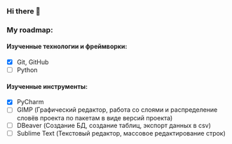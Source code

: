 ### Hi there 👋
### My roadmap:  
#### Изученные технологии и фреймворки:
- [X] Git, GitHub
- [ ] Python

#### Изученные инструменты:
- [X] PyCharm
- [ ] GIMP (Графический редактор, работа со слоями и распределение словёв проекта по пакетам в виде версий проекта)
- [ ] DBeaver (Создание БД, создание таблиц, экспорт данных в csv)
- [ ] Sublime Text (Текстовый редактор, массовое редактирование строк)
<!--
**Oxyfoxys/oxyfoxys** is a ✨ _special_ ✨ repository because its `README.md` (this file) appears on your GitHub profile.

Here are some ideas to get you started:

- 🔭 I’m currently working on ...
- 🌱 I’m currently learning ...
- 👯 I’m looking to collaborate on ...
- 🤔 I’m looking for help with ...
- 💬 Ask me about ...
- 📫 How to reach me: ...
- 😄 Pronouns: ...
- ⚡ Fun fact: ...
-->
